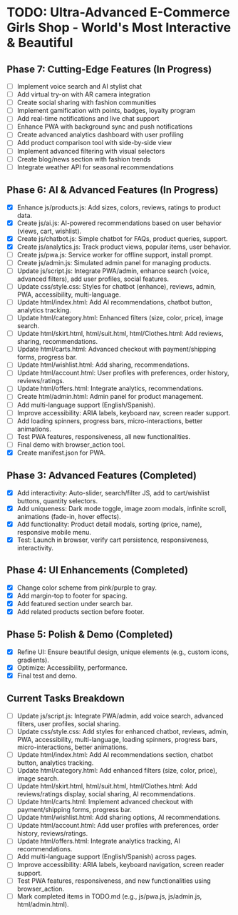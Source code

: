 # TODO: Ultra-Advanced E-Commerce Girls Shop - World's Most Interactive & Beautiful

## Phase 7: Cutting-Edge Features (In Progress)
- [ ] Implement voice search and AI stylist chat
- [ ] Add virtual try-on with AR camera integration
- [ ] Create social sharing with fashion communities
- [ ] Implement gamification with points, badges, loyalty program
- [ ] Add real-time notifications and live chat support
- [ ] Enhance PWA with background sync and push notifications
- [ ] Create advanced analytics dashboard with user profiling
- [ ] Add product comparison tool with side-by-side view
- [ ] Implement advanced filtering with visual selectors
- [ ] Create blog/news section with fashion trends
- [ ] Integrate weather API for seasonal recommendations

## Phase 6: AI & Advanced Features (In Progress)
- [x] Enhance js/products.js: Add sizes, colors, reviews, ratings to product data.
- [x] Create js/ai.js: AI-powered recommendations based on user behavior (views, cart, wishlist).
- [x] Create js/chatbot.js: Simple chatbot for FAQs, product queries, support.
- [x] Create js/analytics.js: Track product views, popular items, user behavior.
- [ ] Create js/pwa.js: Service worker for offline support, install prompt.
- [ ] Create js/admin.js: Simulated admin panel for managing products.
- [ ] Update js/script.js: Integrate PWA/admin, enhance search (voice, advanced filters), add user profiles, social features.
- [ ] Update css/style.css: Styles for chatbot (enhance), reviews, admin, PWA, accessibility, multi-language.
- [ ] Update html/index.html: Add AI recommendations, chatbot button, analytics tracking.
- [ ] Update html/category.html: Enhanced filters (size, color, price), image search.
- [ ] Update html/skirt.html, html/suit.html, html/Clothes.html: Add reviews, sharing, recommendations.
- [ ] Update html/carts.html: Advanced checkout with payment/shipping forms, progress bar.
- [ ] Update html/wishlist.html: Add sharing, recommendations.
- [ ] Update html/account.html: User profiles with preferences, order history, reviews/ratings.
- [ ] Update html/offers.html: Integrate analytics, recommendations.
- [ ] Create html/admin.html: Admin panel for product management.
- [ ] Add multi-language support (English/Spanish).
- [ ] Improve accessibility: ARIA labels, keyboard nav, screen reader support.
- [ ] Add loading spinners, progress bars, micro-interactions, better animations.
- [ ] Test PWA features, responsiveness, all new functionalities.
- [ ] Final demo with browser_action tool.
- [x] Create manifest.json for PWA.

## Phase 3: Advanced Features (Completed)
- [x] Add interactivity: Auto-slider, search/filter JS, add to cart/wishlist buttons, quantity selectors.
- [x] Add uniqueness: Dark mode toggle, image zoom modals, infinite scroll, animations (fade-in, hover effects).
- [x] Add functionality: Product detail modals, sorting (price, name), responsive mobile menu.
- [x] Test: Launch in browser, verify cart persistence, responsiveness, interactivity.

## Phase 4: UI Enhancements (Completed)
- [x] Change color scheme from pink/purple to gray.
- [x] Add margin-top to footer for spacing.
- [x] Add featured section under search bar.
- [x] Add related products section before footer.

## Phase 5: Polish & Demo (Completed)
- [x] Refine UI: Ensure beautiful design, unique elements (e.g., custom icons, gradients).
- [x] Optimize: Accessibility, performance.
- [x] Final test and demo.

## Current Tasks Breakdown
- [ ] Update js/script.js: Integrate PWA/admin, add voice search, advanced filters, user profiles, social sharing.
- [ ] Update css/style.css: Add styles for enhanced chatbot, reviews, admin, PWA, accessibility, multi-language, loading spinners, progress bars, micro-interactions, better animations.
- [ ] Update html/index.html: Add AI recommendations section, chatbot button, analytics tracking.
- [ ] Update html/category.html: Add enhanced filters (size, color, price), image search.
- [ ] Update html/skirt.html, html/suit.html, html/Clothes.html: Add reviews/ratings display, social sharing, AI recommendations.
- [ ] Update html/carts.html: Implement advanced checkout with payment/shipping forms, progress bar.
- [ ] Update html/wishlist.html: Add sharing options, AI recommendations.
- [ ] Update html/account.html: Add user profiles with preferences, order history, reviews/ratings.
- [ ] Update html/offers.html: Integrate analytics tracking, AI recommendations.
- [ ] Add multi-language support (English/Spanish) across pages.
- [ ] Improve accessibility: ARIA labels, keyboard navigation, screen reader support.
- [ ] Test PWA features, responsiveness, and new functionalities using browser_action.
- [ ] Mark completed items in TODO.md (e.g., js/pwa.js, js/admin.js, html/admin.html).
